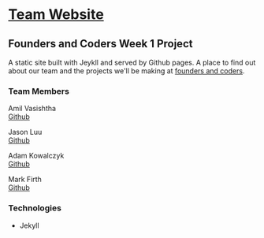 # [Team Website](http://codependant.github.io/)

## Founders and Coders Week 1 Project

A static site built with Jeykll and served by Github pages.
A place to find out about our team and the projects we'll be making at [founders and coders](http://foundersandcoders.org/).

### Team Members

Amil Vasishtha  
[Github](https://github.com/amilvasishtha)

Jason Luu  
[Github](http://github.com/Jasonspd)

Adam Kowalczyk  
[Github](http://github.com/adamkowalczyk)

Mark Firth  
[Github](http://github.com/markwilliamfirth)

### Technologies

* Jekyll

